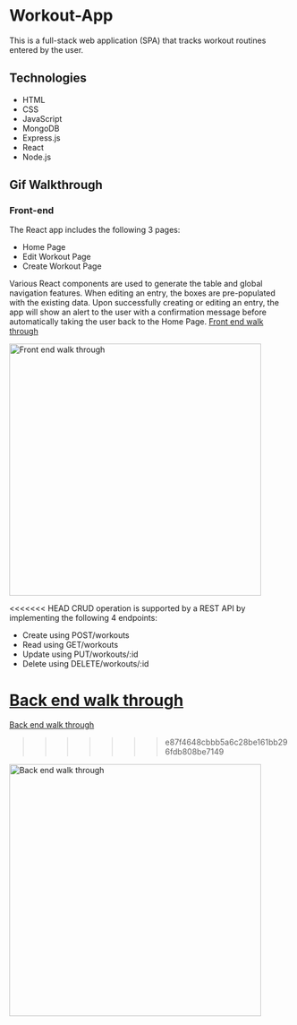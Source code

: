 # Workout-App
This is a full-stack web application (SPA) that tracks workout routines entered by the user.

## Technologies
- HTML
- CSS
- JavaScript
- MongoDB
- Express.js
- React
- Node.js

## Gif Walkthrough 
### Front-end
The React app includes the following 3 pages:
- Home Page
- Edit Workout Page
- Create Workout Page

Various React components are used to generate the table and global navigation features. When editing an entry, the boxes are pre-populated with the existing data. Upon successfully creating or editing an entry, the app will show an alert to the user with a confirmation message before automatically taking the user back to the Home Page.
[Front end walk through](FrontEnd.gif) 
<p>
<image src = FrontEnd.gif title = "Front end walk through" width = 450 height = 450><br>
</p>

<<<<<<< HEAD
CRUD operation is supported by a REST API by implementing the following 4 endpoints:

- Create using POST/workouts
- Read using GET/workouts
- Update using PUT/workouts/:id
- Delete using DELETE/workouts/:id

[Back end walk through](Backend.gif) 
=======
[Back end walk through](quickBackEnd.gif) 
>>>>>>> e87f4648cbbb5a6c28be161bb296fdb808be7149
<p>
<image src = Backend.gif title = "Back end walk through" width = 450 height = 450><br>
</p>
